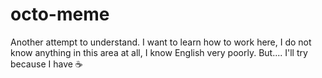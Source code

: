 # octo-meme
Аnother attempt to understand.
I want to learn how to work here,
I do not know anything in this area at all,
I know English very poorly.
But....
I'll try
because I have :coffee:
